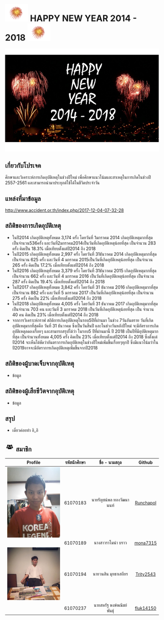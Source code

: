 # <a><img src="img/101.png" width="75px"></a> HAPPY NEW YEAR 2014 - 2018 <a><img src="img/101.png" width="75px"></a>
![](/img/main.jpg)
## เกี่ยวกับโปรเจค
ศึกษาและวิเคราะห์การเกิดอุบัติเหตุในช่วงปีใหม่ เพื่อศึกษาแนวโน้มและสาเหตุในการเกิดในช่วงปี 2557-2561 และสามารถนำมาประยุกต์ใช้ได้ในชีวิตประจำวัน

## แหล่งที่มาข้อมูล
http://www.accident.or.th/index.php/2017-12-04-07-32-28

## สถิติของการเกิดอุบัติเหตุ
- ในปี2014 เกิดอุบัติเหตุทั้งหมด 3,174 ครั้ง โดยวันที่ 1มกราคม 2014 เกิดอุบัติเหตุมากที่สุด เป็นจำนวน536ครั้ง และวันที่2มกราคม2014เป็นวันที่เกิดอุบัติเหตุน้อยที่สุด เป็นจำนวน 283 ครั้ง คิดเป็น 18.3% เมื่อเทียบตั้งแต่ปี2014 ถึง 2018
- ในปี2015 เกิดอุบัติเหตุทั้งหมด 2,997 ครั้ง โดยวันที่ 31ธันวาคม 2014 เกิดอุบัติเหตุมากที่สุด เป็นจำนวน 625 ครั้ง และวันที่ 4 มกราคม 2015เป็นวันที่เกิดอุบัติเหตุน้อยที่สุด เป็นจำนวน 265 ครั้ง คิดเป็น 17.2% เมื่อเทียบตั้งแต่ปี2014 ถึง 2018
- ในปี2016 เกิดอุบัติเหตุทั้งหมด 3,379 ครั้ง โดยวันที่ 31ธันวาคม 2015 เกิดอุบัติเหตุมากที่สุด เป็นจำนวน 662 ครั้ง และวันที่ 4 มกราคม 2016 เป็นวันที่เกิดอุบัติเหตุน้อยที่สุด เป็นจำนวน 287 ครั้ง คิดเป็น 19.4% เมื่อเทียบตั้งแต่ปี2014 ถึง 2018
- ในปี2017 เกิดอุบัติเหตุทั้งหมด 3,842 ครั้ง โดยวันที่ 31 ธันวาคม 2016 เกิดอุบัติเหตุมากที่สุด เป็นจำนวน 882 ครั้ง และวันที่ 5 มกราคม 2017 เป็นวันที่เกิดอุบัติเหตุน้อยที่สุด เป็นจำนวน 275 ครั้ง คิดเป็น 22% เมื่อเทียบตั้งแต่ปี2014 ถึง 2018
- ในปี2018 เกิดอุบัติเหตุทั้งหมด 4,005 ครั้ง โดยวันที่ 31 ธันวาคม 2017 เกิดอุบัติเหตุมากที่สุด เป็นจำนวน 703 คน  และวันที่ 3 มกราคม 2018 เป็นวันที่เกิดอุบัติเหตุน้อยที่สุด เป็น  จำนวน 40 คน คิดเป็น 23% เมื่อเทียบตั้งแต่ปี2014 ถึง 2018
- จากการวิเคราะห์กราฟ สถิติการเกิดอุบัติเหตุในรอบ5ปีที่ผ่านมา ในช่วง 7วันอันตราย วันที่เกิดอุบัติเหตุมากที่สุดคือ วันที่ 31 ธันวาคม ซึ่งเป็นวันสิ้นปี และในช่วงวันหลังปีใหม่ จะมีอัตราการเกิดอุบัติเหตุลดลงเรื่อยๆ และสามารถสรุปได้ว่า ในรอบ5 ปีที่ผ่านมานี้ ปี 2018 เป็นปีที่มีอุบัติเหตุมากที่สุด เป็นจำนวนทั้งหมด 4,005 ครั้ง คิดเป็น 23% เมื่อเทียบตั้งแต่ปี2014 ถึง 2018 ซึ่งตั้งแต่ปี2014 จะเห็นได้ชัดว่าอันตราการเกิดอุบัติเหตุในช่วงปีใหม่เพิ่มขึ้นเรื่อยๆทุกปี ซึ่งมีแนวโน้มว่าในปี2019อาจจะมีอัตราการเกิดอุบัติเหตุเพิ่มขึ้นจากปี2018

## สถิติของผู้บาดเจ็บจากอุบัติเหตุ
- ข้อมูล
## สถิติของผู้เสียชีวิตจากอุบัติเหตุ
- ข้อมูล
## สรุป
- เดี๋ยวค่อยทำ อิ_อิ
## <a><img src="img/102.png" width="30px"></a> สมาชิก
| Profile | รหัสนักศึกษา        | ชื่อ - นามสกุล | Github |
|:---------:| :-------------: |:---------------------:| :-------------: |
| <a><img src="img/test.jpg" width="200px"></a> | 61070183    | นายรัญชน์พล ทองวัฒนานนท์ | [Runchapol](https://github.com/Runchapol) |
| | 61070189    | นางสาวราโมน่า บราว | [mona7315](https://github.com/mona7315) |
| <a><img src="img/Trity2543.jpg" width="200px"></a> | 61070194    | นายวนสิน มุทธาเสถียร | [Trity2543](https://github.com/Trity2543) |
| | 61070237    | นายสหรัฐ พงษ์พณิชย์พันธ์ุ | [fluk14150](https://github.com/fluk14150) |
